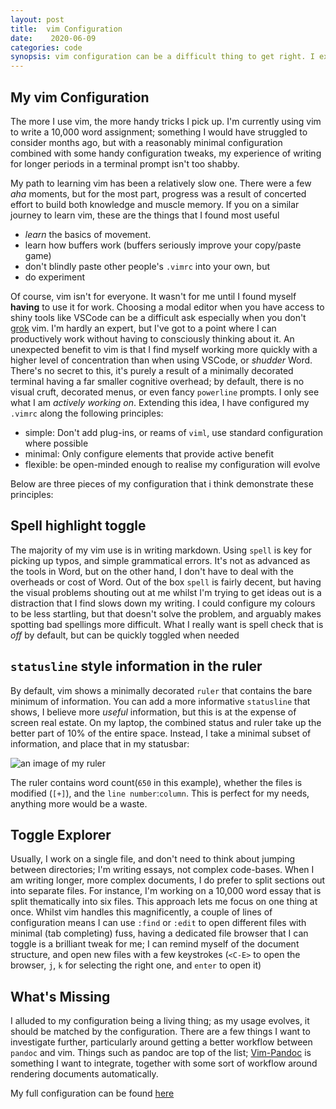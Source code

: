 ```yaml
---
layout: post
title:  vim Configuration
date:    2020-06-09
categories: code
synopsis: vim configuration can be a difficult thing to get right. I explain my design choices and share config.
---
```


## My vim Configuration

The more I use vim, the more handy tricks I pick up.  I'm currently using vim to write a 10,000 word assignment; something I would have struggled to consider months ago, but with a reasonably minimal configuration combined with some handy configuration tweaks, my experience of writing for longer periods in a terminal prompt isn't too shabby.

My path to learning vim has been a relatively slow one.  There were a few _aha_ moments, but for the most part, progress was a result of concerted effort to build both knowledge and muscle memory. If you on a similar journey to learn vim, these are the things that I found most useful

+ _learn_ the basics of movement.
+ learn how buffers work (buffers seriously improve your copy/paste game)
+ don't blindly paste other people's `.vimrc` into your own, but
+ do experiment

Of course, vim isn't for everyone.  It wasn't for me until I found myself __having__ to use it for work.  Choosing a modal editor when you have access to shiny tools like VSCode can be a difficult ask especially when you don't [grok](https://stackoverflow.com/questions/1218390/what-is-your-most-productive-shortcut-with-vim) vim. I'm hardly an expert, but I've got to a point where I can productively work without having to consciously thinking about it. An unexpected benefit to vim is that I find myself working more quickly with a higher level of concentration than when using VSCode, or _shudder_ Word.  There's no secret to this, it's purely a result of a minimally decorated terminal having a far smaller cognitive overhead; by default, there is no visual cruft, decorated menus, or even fancy `powerline` prompts.  I only see what I am _actively working on_.  Extending this idea, I have configured my `.vimrc` along the following principles:

+ simple: Don't add plug-ins, or reams of `viml`, use standard configuration where possible
+ minimal: Only configure elements that provide active benefit
+ flexible: be open-minded enough to realise my  configuration will evolve 

Below are three pieces of my configuration that i think demonstrate these principles:

## Spell highlight toggle

The majority of my vim use is in writing markdown. Using `spell` is key for picking up typos, and simple grammatical errors.  It's not as advanced as the tools in Word, but on the other hand, I don't have to deal with the overheads or cost of Word.  Out of the box `spell` is fairly decent, but having the visual problems shouting out at me whilst I'm trying to get ideas out is a distraction that I find slows down my writing.  I could configure my colours to be less startling, but that doesn't solve the problem, and arguably makes spotting bad spellings more difficult.  What I really want is spell check that is _off_ by default, but can be quickly toggled when needed 

## `statusline` style information in the ruler

By default, vim shows a minimally decorated `ruler` that contains the bare minimum of information.  You can add a more informative `statusline` that shows, I believe more _useful_ information, but this is at the expense of screen real estate.  On my laptop, the combined status and ruler take up the better part of 10% of the entire space.  Instead, I take a minimal subset of information, and place that in my statusbar:

![an image of my ruler]({{site.url}}/images/ruler.png)

The ruler contains word count(`650` in this example), whether the files is modified (`[+]`), and the `line number`:`column`.  This is perfect for my needs, anything more would be a waste.

## Toggle Explorer

Usually, I work on a single file, and don't need to think about jumping between directories; I'm writing essays, not complex code-bases.  When I am writing longer, more complex documents, I do prefer to split sections out into separate files.  For instance, I'm working on a 10,000 word essay that is split thematically into six files. This approach lets me focus on one thing at once.  Whilst vim handles this magnificently, a couple of lines of configuration means I can use `:find` or `:edit` to open different files with minimal (tab completing) fuss, having a dedicated file browser that I can toggle is a brilliant tweak for me; I can remind myself of the document structure, and open new files with a few keystrokes (`<C-E>` to open the browser, `j`, `k` for selecting the right one, and `enter` to open it)

## What's Missing

I alluded to my configuration being a living thing; as my usage evolves, it should be matched by the configuration.  There are a few things I want to investigate further, particularly around getting a better workflow between `pandoc` and vim. Things such as pandoc are top of the list; [Vim-Pandoc](https://github.com/vim-pandoc/vim-pandoc) is something I want to integrate, together with some sort of workflow around rendering documents automatically.

My full configuration can be found [here](https://github.com/JasmineElm/vim)
